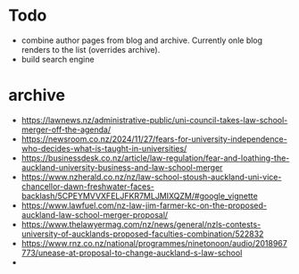 # Todo
- combine author pages from blog and archive. Currently onle blog renders to the list (overrides archive).
- build search engine


# archive
- https://lawnews.nz/administrative-public/uni-council-takes-law-school-merger-off-the-agenda/
- https://newsroom.co.nz/2024/11/27/fears-for-university-independence-who-decides-what-is-taught-in-universities/
- https://businessdesk.co.nz/article/law-regulation/fear-and-loathing-the-auckland-university-business-and-law-school-merger
- https://www.nzherald.co.nz/nz/law-school-stoush-auckland-uni-vice-chancellor-dawn-freshwater-faces-backlash/5CPEYMVVXFELJFKR7MLJMIXQZM/#google_vignette
- https://www.lawfuel.com/nz-law-jim-farmer-kc-on-the-proposed-auckland-law-school-merger-proposal/
- https://www.thelawyermag.com/nz/news/general/nzls-contests-university-of-aucklands-proposed-faculties-combination/522832
- https://www.rnz.co.nz/national/programmes/ninetonoon/audio/2018967773/unease-at-proposal-to-change-auckland-s-law-school
- 